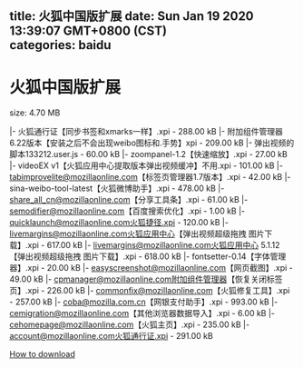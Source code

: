 
title: 火狐中国版扩展
date: Sun Jan 19 2020 13:39:07 GMT+0800 (CST)    
categories: baidu
---

# 火狐中国版扩展
size: 4.70 MB
 
 
|- 火狐通行证【同步书签和xmarks一样】.xpi - 288.00 kB
|- 附加组件管理器 6.22版本【安装之后不会出现weibo图标和.手势】xpi - 209.00 kB
|- 弹出视频的脚本133212.user.js - 60.00 kB
|- zoompanel-1.2【快速缩放】.xpi - 27.00 kB
|- videoEX v1【火狐应用中心提取版本弹出视频缓冲】不用.xpi - 101.00 kB
|- tabimprovelite@mozillaonline.com【标签页管理器1.7版本】.xpi - 42.00 kB
|- sina-weibo-tool-latest【火狐微博助手】.xpi - 478.00 kB
|- share_all_cn@mozillaonline.com【分享工具条】.xpi - 61.00 kB
|- semodifier@mozillaonline.com【百度搜索优化】.xpi - 1.00 kB
|- quicklaunch@mozillaonline.com火狐捷径.xpi - 120.00 kB
|- livemargins@mozillaonline.com火狐应用中心【弹出视频超级拖拽 图片下载】.xpi - 617.00 kB
|- livemargins@mozillaonline.com火狐应用中心 5.1.12【弹出视频超级拖拽 图片下载】.xpi - 618.00 kB
|- fontsetter-0.14【字体管理器】.xpi - 20.00 kB
|- easyscreenshot@mozillaonline.com【网页截图】.xpi - 49.00 kB
|- cpmanager@mozillaonline.com附加组件管理器【恢复关闭标签页】.xpi - 226.00 kB
|- commonfix@mozillaonline.com【火狐修复工具】.xpi - 257.00 kB
|- coba@mozilla.com.cn【网银支付助手】.xpi - 993.00 kB
|- cemigration@mozillaonline.com【其他浏览器数据导入】.xpi - 6.00 kB
|- cehomepage@mozillaonline.com【火狐主页】.xpi - 235.00 kB
|- account@mozillaonline.com火狐通行证.xpi - 291.00 kB

[How to download](https://bpcam.bemobtrk.com/go/2ceec3aa-1ca2-46d6-b9ff-aaa5c184517c?jno=3896)